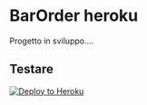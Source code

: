 # BarOrder heroku

Progetto in sviluppo....

## Testare

[![Deploy to Heroku](https://www.herokucdn.com/deploy/button.png)](https://heroku.com/deploy)
